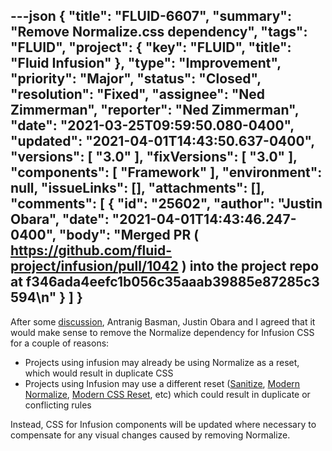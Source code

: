 ---json
{
  "title": "FLUID-6607",
  "summary": "Remove Normalize.css dependency",
  "tags": "FLUID",
  "project": {
    "key": "FLUID",
    "title": "Fluid Infusion"
  },
  "type": "Improvement",
  "priority": "Major",
  "status": "Closed",
  "resolution": "Fixed",
  "assignee": "Ned Zimmerman",
  "reporter": "Ned Zimmerman",
  "date": "2021-03-25T09:59:50.080-0400",
  "updated": "2021-04-01T14:43:50.637-0400",
  "versions": [
    "3.0"
  ],
  "fixVersions": [
    "3.0"
  ],
  "components": [
    "Framework"
  ],
  "environment": null,
  "issueLinks": [],
  "attachments": [],
  "comments": [
    {
      "id": "25602",
      "author": "Justin Obara",
      "date": "2021-04-01T14:43:46.247-0400",
      "body": "Merged PR ( <https://github.com/fluid-project/infusion/pull/1042> ) into the project repo at f346ada4eefc1b056c35aaab39885e87285c3594\n"
    }
  ]
}
---
After some [discussion](https://matrix.to/#/!JcoHDrfLedPQdFhAXn:matrix.org/$HNjRJi42NowLyUtt2C3BTJV36_ZmIztyUaXlW8G_rJk?via=matrix.org), Antranig Basman, Justin Obara and I agreed that it would make sense to remove the Normalize dependency for Infusion CSS for a couple of reasons:

* Projects using infusion may already be using Normalize as a reset, which would result in duplicate CSS
* Projects using Infusion may use a different reset ([Sanitize](https://github.com/csstools/sanitize.css/), [Modern Normalize](https://github.com/sindresorhus/modern-normalize), [Modern CSS Reset](https://github.com/hankchizljaw/modern-css-reset), etc) which could result in duplicate or conflicting rules

Instead, CSS for Infusion components will be updated where necessary to compensate for any visual changes caused by removing Normalize.

        